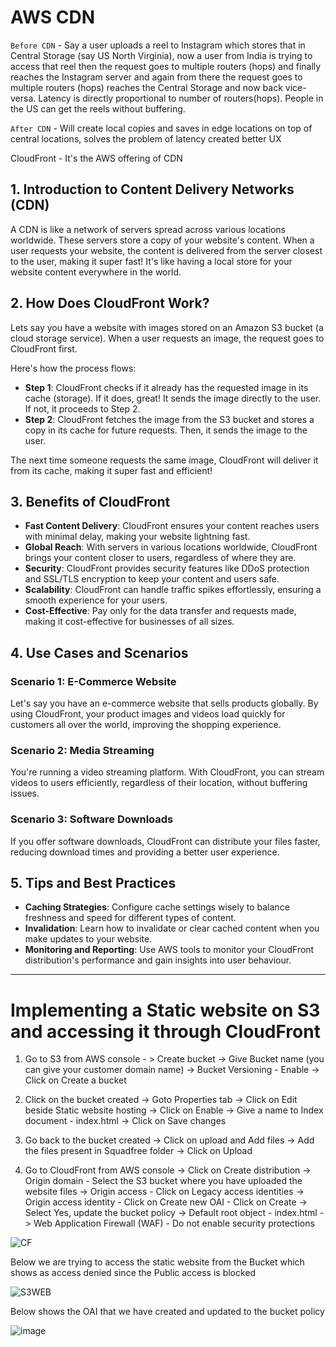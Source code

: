 # AWS CDN

`Before CDN` - Say a user uploads a reel to Instagram which stores that in Central Storage (say US North Virginia), now a user from India is trying to access that reel then the request goes to multiple routers (hops) and finally reaches the Instagram server and again from there the request goes to multiple routers (hops) reaches the Central Storage and now back vice-versa. Latency is directly proportional to number of routers(hops). People in the US can get the reels without buffering.

`After CDN` - Will create local copies and saves in edge locations on top of central locations, solves the problem of latency created better UX

CloudFront - It's the AWS offering of CDN 


## 1. Introduction to Content Delivery Networks (CDN)

A CDN is like a network of servers spread across various locations worldwide. These servers store a copy of your website's content. When a user requests your website, the content is delivered from the server closest to the user, making it super fast! It's like having a local store for your website content everywhere in the world.


## 2. How Does CloudFront Work?

Lets say you have a website with images stored on an Amazon S3 bucket (a cloud storage service). When a user requests an image, the request goes to CloudFront first.

Here's how the process flows:
- **Step 1**: CloudFront checks if it already has the requested image in its cache (storage). If it does, great! It sends the image directly to the user. If not, it proceeds to Step 2.
- **Step 2**: CloudFront fetches the image from the S3 bucket and stores a copy in its cache for future requests. Then, it sends the image to the user.

The next time someone requests the same image, CloudFront will deliver it from its cache, making it super fast and efficient!


## 3. Benefits of CloudFront

- **Fast Content Delivery**: CloudFront ensures your content reaches users with minimal delay, making your website lightning fast.
- **Global Reach**: With servers in various locations worldwide, CloudFront brings your content closer to users, regardless of where they are.
- **Security**: CloudFront provides security features like DDoS protection and SSL/TLS encryption to keep your content and users safe.
- **Scalability**: CloudFront can handle traffic spikes effortlessly, ensuring a smooth experience for your users.
- **Cost-Effective**: Pay only for the data transfer and requests made, making it cost-effective for businesses of all sizes.


## 4. Use Cases and Scenarios

### Scenario 1: E-Commerce Website
Let's say you have an e-commerce website that sells products globally. By using CloudFront, your product images and videos load quickly for customers all over the world, improving the shopping experience.

### Scenario 2: Media Streaming
You're running a video streaming platform. With CloudFront, you can stream videos to users efficiently, regardless of their location, without buffering issues.

### Scenario 3: Software Downloads
If you offer software downloads, CloudFront can distribute your files faster, reducing download times and providing a better user experience.


## 5. Tips and Best Practices

- **Caching Strategies**: Configure cache settings wisely to balance freshness and speed for different types of content.
- **Invalidation**: Learn how to invalidate or clear cached content when you make updates to your website.
- **Monitoring and Reporting**: Use AWS tools to monitor your CloudFront distribution's performance and gain insights into user behaviour.

---
# Implementing a Static website on S3 and accessing it through CloudFront

1. Go to S3 from AWS console - > Create bucket -> Give Bucket name (you can give your customer domain name) -> Bucket Versioning - Enable -> Click on Create a bucket


2. Click on the bucket created -> Goto Properties tab -> Click on Edit beside Static website hosting -> Click on Enable -> Give a name to Index document - index.html -> Click on Save changes


3. Go back to the bucket created -> Click on upload and Add files -> Add the files present in Squadfree folder -> Click on Upload 


4. Go to CloudFront from AWS console -> Click on Create distribution -> Origin domain - Select the S3 bucket where you have uploaded the website files -> Origin access - Click on Legacy access identities  ->  Origin access identity - Click on Create new OAI - Click on Create -> Select Yes, update the bucket policy -> Default root object - index.html -> Web Application Firewall (WAF) - Do not enable security protections 

![CF](https://github.com/Pavan-1997/AWS_CDN/assets/32020205/328ef914-7539-459c-8cf9-d847755a7eb4)

Below we are trying to access the static website from the Bucket which shows as access denied since the Public access is blocked 

![S3WEB](https://github.com/Pavan-1997/AWS_CDN/assets/32020205/8176b141-9132-4128-a03c-f8b20c81dca1)

Below shows the OAI that we have created and updated to the bucket policy 

![image](https://github.com/Pavan-1997/AWS_CDN/assets/32020205/5ffeede1-4f0f-420b-90d0-2e9c4b67b2a3)
